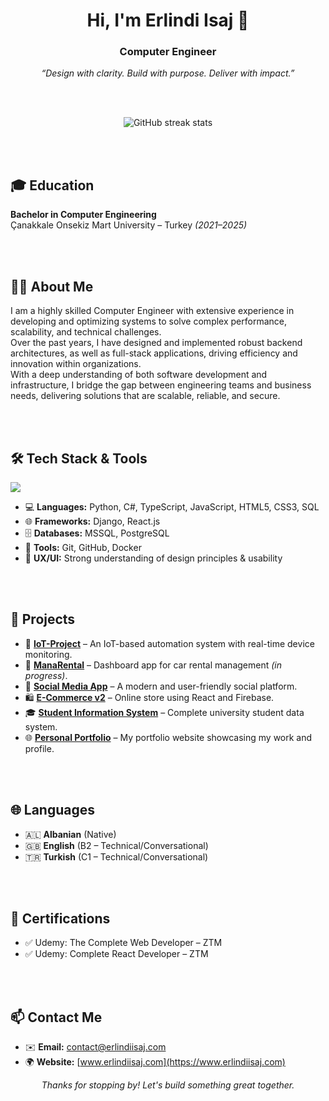 <h1 align="center">Hi, I'm Erlindi Isaj 👋</h1>
<h3 align="center">Computer Engineer</h3>
<p align="center"><em>“Design with clarity. Build with purpose. Deliver with impact.”</em></p>
<br><br>

<p align="center">
  <img src="https://streak-stats.demolab.com/?user=erlindiisaj&theme=dark" alt="GitHub streak stats" />
</p>



<br><br>

## 🎓 Education

**Bachelor in Computer Engineering**  
Çanakkale Onsekiz Mart University – Turkey *(2021–2025)*


<br><br>

## 👨‍💻 About Me

I am a highly skilled Computer Engineer with extensive experience in developing and optimizing systems to solve complex performance, scalability, and technical challenges.  
Over the past years, I have designed and implemented robust backend architectures, as well as full-stack applications, driving efficiency and innovation within organizations.  
With a deep understanding of both software development and infrastructure, I bridge the gap between engineering teams and business needs, delivering solutions that are scalable, reliable, and secure.

<br><br>

## 🛠️ Tech Stack & Tools

<p align="left">
  <img src="https://skillicons.dev/icons?i=django,dotnet,py,ts,react,html,css,js,postgres,git,github,docker" />
</p>

- 💻 **Languages:** Python, C#, TypeScript, JavaScript, HTML5, CSS3, SQL  
- 🌐 **Frameworks:** Django, React.js  
- 🗄️ **Databases:** MSSQL, PostgreSQL  
- 🔧 **Tools:** Git, GitHub, Docker  
- 🎨 **UX/UI:** Strong understanding of design principles & usability

<br><br>

## 🚀 Projects

- 🔌 [**IoT-Project**](https://github.com/erlindiisaj/IoT-Project) – An IoT-based automation system with real-time device monitoring.  
- 🚗 [**ManaRental**](https://manarental-frontend.vercel.app/) – Dashboard app for car rental management *(in progress)*.  
- 📱 [**Social Media App**](https://social-media-app-alpha-three.vercel.app/) – A modern and user-friendly social platform.  
- 🛍️ [**E-Commerce v2**](https://e-commerce-v2-black.vercel.app/) – Online store using React and Firebase.  
- 🎓 [**Student Information System**](https://github.com/erlindiisaj/Student_Information-_System-UBYS) – Complete university student data system.  
- 🌐 [**Personal Portfolio**](https://www.erlindiisaj.com/) – My portfolio website showcasing my work and profile.

<br><br>

## 🌐 Languages

- 🇦🇱 **Albanian** (Native)  
- 🇬🇧 **English** (B2 – Technical/Conversational)  
- 🇹🇷 **Turkish** (C1 – Technical/Conversational)

<br><br>

## 📜 Certifications

- ✅ Udemy: The Complete Web Developer – ZTM  
- ✅ Udemy: Complete React Developer – ZTM

<br><br>

## 📫 Contact Me

- ✉️ **Email:** [contact@erlindiisaj.com](mailto:contact@erlindiisaj.com)  
- 🌍 **Website:** [www.erlindiisaj.com](https://www.erlindiisaj.com)


<p align="center">
  <em>Thanks for stopping by! Let's build something great together.</em>
</p>

